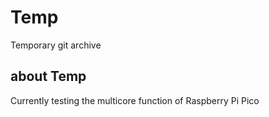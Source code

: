 # Temp
Temporary git archive

## about Temp

Currently testing the multicore function of Raspberry Pi Pico
